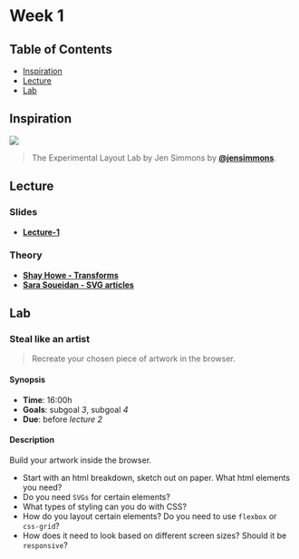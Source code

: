 # Week 1

## Table of Contents

*   [Inspiration](#inspiration)
*   [Lecture](#slides)
*   [Lab](#assignments)

## Inspiration

[![][inspiration-cover]][inspiration-link]

> The Experimental Layout Lab by Jen Simmons by [**@jensimmons**][inspiration-author].

## Lecture

### Slides
*  [**Lecture-1**][slides-lecture]

### Theory
* [**Shay Howe - Transforms**][theory-transforms]
* [**Sara Soueidan - SVG articles**][theory-svg]

## Lab

### Steal like an artist

> Recreate your chosen piece of artwork in the browser. 

#### Synopsis

*   **Time**: 16:00h
*   **Goals**: subgoal _3_, subgoal _4_
*   **Due**: before _lecture 2_

#### Description
Build your artwork inside the browser. 

* Start with an html breakdown, sketch out on paper. What html elements you need?
* Do you need `SVGs` for certain elements?
* What types of styling can you do with CSS?
* How do you layout certain elements? Do you need to use `flexbox` or `css-grid`?
* How does it need to look based on different screen sizes? Should it be `responsive`?

[inspiration-cover]: /assets/inspiration-lab.png
[inspiration-link]: https://labs.jensimmons.com/
[inspiration-author]: https://twitter.com/jensimmons
[theory-transforms]: https://learn.shayhowe.com/advanced-html-css/css-transforms/
[theory-svg]: https://www.sarasoueidan.com/tags/svg/
[slides-lecture]: #